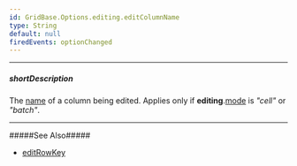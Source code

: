 ```yaml
---
id: GridBase.Options.editing.editColumnName
type: String
default: null
firedEvents: optionChanged
---
```

---
##### shortDescription
The [name]({basewidgetpath}/Configuration/columns/#name) of a column being edited. Applies only if **editing**.[mode]({basewidgetpath}/Configuration/editing/#mode) is *"cell"* or *"batch"*.

---

#####See Also#####
- [editRowKey](/Documentation/ApiReference/UI_Components/dxDataGrid/Configuration/editing/#editRowKey)
